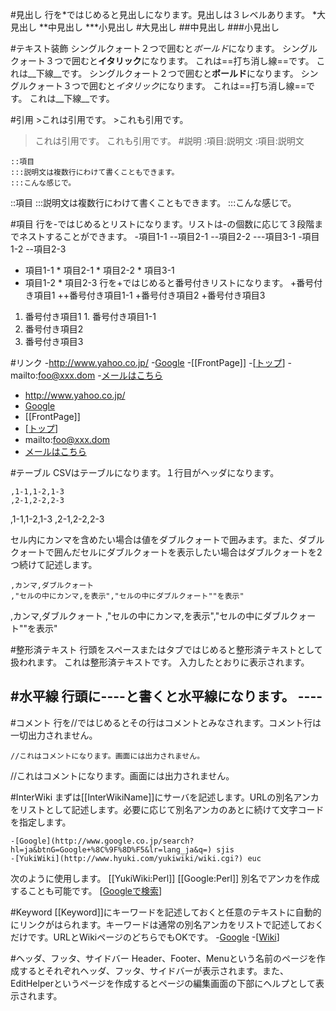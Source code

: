 #見出し
行を*ではじめると見出しになります。見出しは３レベルあります。
    *大見出し
    **中見出し
    ***小見出し
#大見出し
##中見出し
###小見出し

#テキスト装飾
    シングルクォート２つで囲むと*ボールド*になります。
    シングルクォート３つで囲むと**イタリック**になります。
    これは==打ち消し線==です。
    これは__下線__です。
シングルクォート２つで囲むと**ボールド**になります。
シングルクォート３つで囲むと*イタリック*になります。
これは==打ち消し線==です。
これは__下線__です。

#引用
    >これは引用です。
    >これも引用です。
> これは引用です。
> これも引用です。
#説明
    :項目:説明文
:項目:説明文

    ::項目
    :::説明文は複数行にわけて書くこともできます。
    :::こんな感じで。
::項目
:::説明文は複数行にわけて書くこともできます。
:::こんな感じで。

#項目
行を-ではじめるとリストになります。リストは-の個数に応じて３段階までネストすることができます。
    -項目1-1
    --項目2-1
    --項目2-2
    ---項目3-1
    -項目1-2
    --項目2-3
* 項目1-1
       * 項目2-1
       * 項目2-2
           * 項目3-1
* 項目1-2
       * 項目2-3
行を+ではじめると番号付きリストになります。
    +番号付き項目1
    ++番号付き項目1-1
    +番号付き項目2
    +番号付き項目3
1. 番号付き項目1
       1. 番号付き項目1-1
1. 番号付き項目2
1. 番号付き項目3

#リンク
    -http://www.yahoo.co.jp/
    -[Google](http://www.google.co.jp/)
    -[[FrontPage]]
    -[[トップ](FrontPage)]
    -mailto:foo@xxx.dom
    -[メールはこちら](mailto:foo@xxx.dom?subject=TEST&body=TESTMAIL)
* http://www.yahoo.co.jp/
* [Google](http://www.google.co.jp/)
* [[FrontPage]]
* [[トップ](FrontPage)]
* mailto:foo@xxx.dom
* [メールはこちら](mailto:foo@xxx.dom?subject=TEST&body=TESTMAIL)

#テーブル
CSVはテーブルになります。１行目がヘッダになります。

    ,1-1,1-2,1-3
    ,2-1,2-2,2-3
,1-1,1-2,1-3
,2-1,2-2,2-3

セル内にカンマを含めたい場合は値をダブルクォートで囲みます。また、ダブルクォートで囲んだセルにダブルクォートを表示したい場合はダブルクォートを2つ続けて記述します。

    ,カンマ,ダブルクォート
    ,"セルの中にカンマ,を表示","セルの中にダブルクォート""を表示"
,カンマ,ダブルクォート
,"セルの中にカンマ,を表示","セルの中にダブルクォート""を表示"

#整形済テキスト
行頭をスペースまたはタブではじめると整形済テキストとして扱われます。
    これは整形済テキストです。
    入力したとおりに表示されます。

#水平線
行頭に----と書くと水平線になります。
    ----
----

#コメント
行を//ではじめるとその行はコメントとみなされます。コメント行は一切出力されません。

    //これはコメントになります。画面には出力されません。
//これはコメントになります。画面には出力されません。

#InterWiki
まずは[[InterWikiName]]にサーバを記述します。URLの別名アンカをリストとして記述します。必要に応じて別名アンカのあとに続けて文字コードを指定します。

    -[Google](http://www.google.co.jp/search?hl=ja&btnG=Google+%8C%9F%8D%F5&lr=lang_ja&q=) sjis
    -[YukiWiki](http://www.hyuki.com/yukiwiki/wiki.cgi?) euc
次のように使用します。
    [[YukiWiki:Perl]]
    [[Google:Perl]]
別名でアンカを作成することも可能です。
    [[Googleで検索](Google:Perl)]

#Keyword
[[Keyword]]にキーワードを記述しておくと任意のテキストに自動的にリンクがはられます。キーワードは通常の別名アンカをリストで記述しておくだけです。URLとWikiページのどちらでもOKです。
    -[Google](http://www.google.co.jp)
    -[[Wiki](Wikiクローン)]

#ヘッダ、フッタ、サイドバー
Header、Footer、Menuという名前のページを作成するとそれぞれヘッダ、フッタ、サイドバーが表示されます。また、EditHelperというページを作成するとページの編集画面の下部にヘルプとして表示されます。
